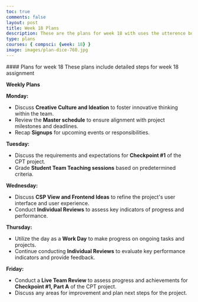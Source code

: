 ```yaml
---
toc: true
comments: false
layout: post
title: Week 18 Plans
description: These are the plans for week 18 with uses the utterence bot
type: plans
courses: { compsci: {week: 18} }
image: images/plan-dice-760.jpg
---
```


<div class="login_div">
#### Plans for week 18
These plans include detailed steps for week 18 assignment

**Weekly Plans**

**Monday:**
- Discuss **Creative Culture and Ideation** to foster innovative thinking within the team.
- Review the **Master schedule** to ensure alignment with project milestones and deadlines.
- Recap **Signups** for upcoming events or responsibilities.

**Tuesday:**
- Discuss the requirements and expectations for **Checkpoint #1** of the CPT project.
- Grade **Student Team Teaching sessions** based on predetermined criteria.
  
**Wednesday:**
- Discuss **CSP View and Frontend Ideas** to refine the project's user interface and user experience.
- Conduct **Individual Reviews** to assess key indicators of progress and performance.

**Thursday:**
- Utilize the day as a **Work Day** to make progress on ongoing tasks and projects.
- Continue conducting **Individual Reviews** to evaluate key performance indicators and provide feedback.

**Friday:**
- Conduct a **Live Team Review** to assess progress and achievements for **Checkpoint #1, Part A** of the CPT project.
- Discuss any areas for improvement and plan next steps for the project.
